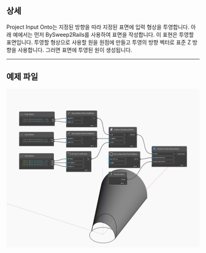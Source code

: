 ## 상세
Project Input Onto는 지정된 방향을 따라 지정된 표면에 입력 형상을 투영합니다. 아래 예에서는 먼저 BySweep2Rails를 사용하여 표면을 작성합니다. 이 표현은 투영할 표면입니다. 투영할 형상으로 사용할 원을 원점에 만들고 투영의 방향 벡터로 표준 Z 방향을 사용합니다. 그러면 표면에 투영된 원이 생성됩니다.
___
## 예제 파일

![ProjectInputOnto](./Autodesk.DesignScript.Geometry.Surface.ProjectInputOnto_img.jpg)

